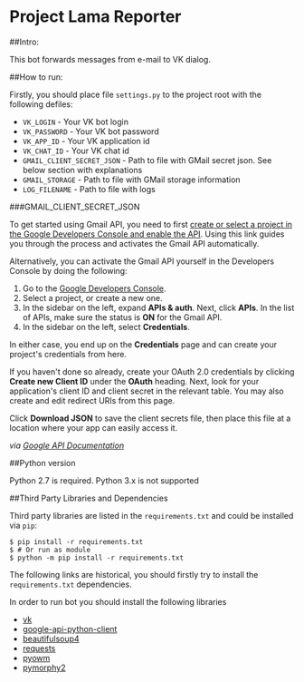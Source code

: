 Project Lama Reporter
=====================

##Intro:

This bot forwards messages from e-mail to VK dialog.

##How to run:

Firstly, you should place file `settings.py` to the project root with the following defiles:

 + `VK_LOGIN` - Your VK bot login
 + `VK_PASSWORD` - Your VK bot password
 + `VK_APP_ID` - Your VK application id
 + `VK_CHAT_ID` - Your VK chat id
 + `GMAIL_CLIENT_SECRET_JSON` - Path to file with GMail secret json. See below section with explanations
 + `GMAIL_STORAGE` - Path to file with GMail storage information
 + `LOG_FILENAME` - Path to file with logs
 
###GMAIL_CLIENT_SECRET_JSON

To get started using Gmail API, you need to first [create or select a project in the Google Developers Console 
and enable the API][1]. Using this link guides you through the process and activates the Gmail API automatically.

Alternatively, you can activate the Gmail API yourself in the Developers Console by doing the following:

 1. Go to the [Google Developers Console][2].
 1. Select a project, or create a new one.
 1. In the sidebar on the left, expand **APIs & auth**. Next, click **APIs**. In the list of APIs, 
    make sure the status is **ON** for the Gmail API.
 1. In the sidebar on the left, select **Credentials**.
 
In either case, you end up on the **Credentials** page and can create your project's credentials from here.

If you haven't done so already, create your OAuth 2.0 credentials by clicking **Create new Client ID** 
under the **OAuth** heading. Next, look for your application's client ID and client secret in the relevant table. 
You may also create and edit redirect URIs from this page.

Click **Download JSON** to save the client secrets file, then place this file at a location where your app can easily access it.


 _via [Google API Documentation][3]_


 [1]: https://console.developers.google.com//start/api?id=gmail&credential=client_key
 [2]: https://console.developers.google.com/
 [3]: https://developers.google.com/gmail/api/quickstart/quickstart-python
 
##Python version 

Python 2.7 is required. Python 3.x is not supported

##Third Party Libraries and Dependencies

Third party libraries are listed in the `requirements.txt` and could be installed via `pip`:

    $ pip install -r requirements.txt
    $ # Or run as module
    $ python -m pip install -r requirements.txt

The following links are historical, you should firstly try to install the `requirements.txt` dependencies.

In order to run bot you should install the following libraries

 + [vk][vk_library]
 + [google-api-python-client][google_api_library]
 + [beautifulsoup4][bs4_library]
 + [requests][requests_library]
 + [pyowm][pyowm_library]
 + [pymorphy2][pymorphy2_library]
 
 
[vk_library]: https://pypi.python.org/pypi/vk/1.5
[google_api_library]: https://developers.google.com/api-client-library/python/
[bs4_library]: http://www.crummy.com/software/BeautifulSoup/bs4/doc/
[requests_library]: http://docs.python-requests.org/en/latest/
[pyowm_library]: https://pyowm.readthedocs.org/en/latest/
[pymorphy2_library]: https://github.com/kmike/pymorphy2/

